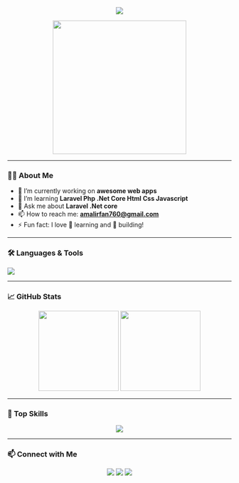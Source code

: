 <!-- Profile ReadMe -->

<p align="center">
  <img src="https://readme-typing-svg.demolab.com/?lines=Hi,+I'm+AmalIrfan!;Welcome+to+my+GitHub+profile!;I+love+coding+and+open-source!&center=true&width=380&height=45&color=58a6ff&vCenter=true&pause=1000&size=25" />
</p>

<p align="center">
  <img src="https://media.giphy.com/media/qgQUggAC3Pfv687qPC/giphy.gif" width="300" />
</p>

---

### 👨‍💻 About Me

- 🔭 I’m currently working on **awesome web apps**
- 🌱 I’m learning **Laravel Php .Net Core Html Css Javascript**
- 💬 Ask me about **Laravel .Net core**
- 📫 How to reach me: **[amalirfan760@gmail.com](mailto:amalirfan760@gmail.com)**
- ⚡ Fun fact: I love 🧠 learning and 🤖 building!

---

### 🛠️ Languages & Tools

<p>
  <img src="https://skillicons.dev/icons?i=js,Laravel,Php,.netcore,tailwind,git,github,figma,vscode" />
</p>

---

### 📈 GitHub Stats

<p align="center">
  <img src="https://github-readme-stats.vercel.app/api?username=muja&show_icons=true&theme=github_dark" height="180"/>
  <img src="https://github-readme-streak-stats.herokuapp.com/?user=muja&theme=github-dark-blue&hide_border=true" height="180"/>
</p>

---

### 🧠 Top Skills

<p align="center">
  <img src="https://github-readme-activity-graph.vercel.app/graph?username=muja&theme=github-compact" />
</p>

---

### 📫 Connect with Me

<p align="center">
  <a href="https://linkedin.com/in/muja" target="_blank"><img src="https://img.shields.io/badge/LinkedIn-blue?style=for-the-badge&logo=linkedin" /></a>
  <a href="https://twitter.com/muja" target="_blank"><img src="https://img.shields.io/badge/Twitter-%231DA1F2.svg?style=for-the-badge&logo=twitter&logoColor=white" /></a>
  <a href="mailto:amalirfan760@gmail.com"><img src="https://img.shields.io/badge/Gmail-red?style=for-the-badge&logo=gmail&logoColor=white" /></a>
</p>
